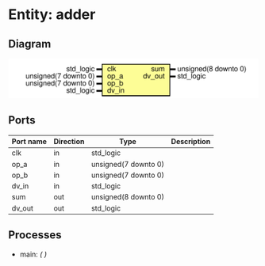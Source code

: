 # Entity: adder
## Diagram
![Diagram](adder.svg "Diagram")
## Ports
| Port name | Direction | Type                 | Description |
| --------- | --------- | -------------------- | ----------- |
| clk       | in        | std_logic            |             |
| op_a      | in        | unsigned(7 downto 0) |             |
| op_b      | in        | unsigned(7 downto 0) |             |
| dv_in     | in        | std_logic            |             |
| sum       | out       | unsigned(8 downto 0) |             |
| dv_out    | out       | std_logic            |             |
## Processes
- main: _(  )_

